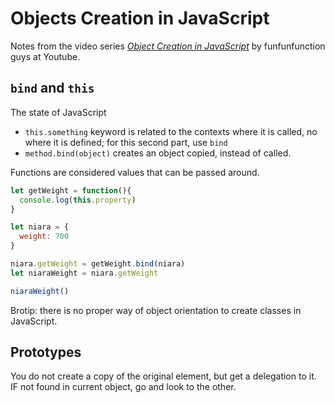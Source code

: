 # Objects Creation in JavaScript

Notes from the video series [_Object Creation in JavaScript_](https://www.youtube.com/watch?v=GhbhD1HR5vk&list=PL0zVEGEvSaeHBZFy6Q8731rcwk0Gtuxub&index=1) by funfunfunction guys at Youtube.

## `bind` and `this`

The state of JavaScript

* `this.something` keyword is related to the contexts where it is called, no where it is defined; for this second part, use `bind`
* `method.bind(object)` creates an object copied, instead of called.

Functions are considered values that can be passed around.

``` javascript
let getWeight = function(){
  console.log(this.property)
}

let niara = {
  weight: 700
}

niara.getWeight = getWeight.bind(niara)
let niaraWeight = niara.getWeight

niaraWeight()
```

Brotip: there is no proper way of object orientation to create classes in JavaScript.

## Prototypes

You do not create a copy of the original element, but get a delegation to it. IF not found in current object, go and look to the other.

